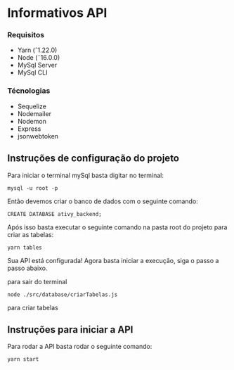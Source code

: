 # Informativos API

### Requisitos

- Yarn (ˆ1.22.0)
- Node (˜16.0.0)
- MySql Server
- MySql CLI

### Técnologias

- Sequelize
- Nodemailer
- Nodemon
- Express
- jsonwebtoken

## Instruções de configuração do projeto

Para iniciar o terminal mySql basta digitar no terminal:

```shell
mysql -u root -p
```

Então devemos criar o banco de dados com o seguinte comando:

```shell
CREATE DATABASE ativy_backend;
```

Após isso basta executar o seguinte comando na pasta root do projeto para criar as tabelas:

```shell
yarn tables
```

Sua API está configurada! Agora basta iniciar a execução, siga o passo a passo abaixo.

para sair do terminal

```shell
node ./src/database/criarTabelas.js
```

para criar tabelas

## Instruções para iniciar a API

Para rodar a API basta rodar o seguinte comando:

```shell
yarn start
```
